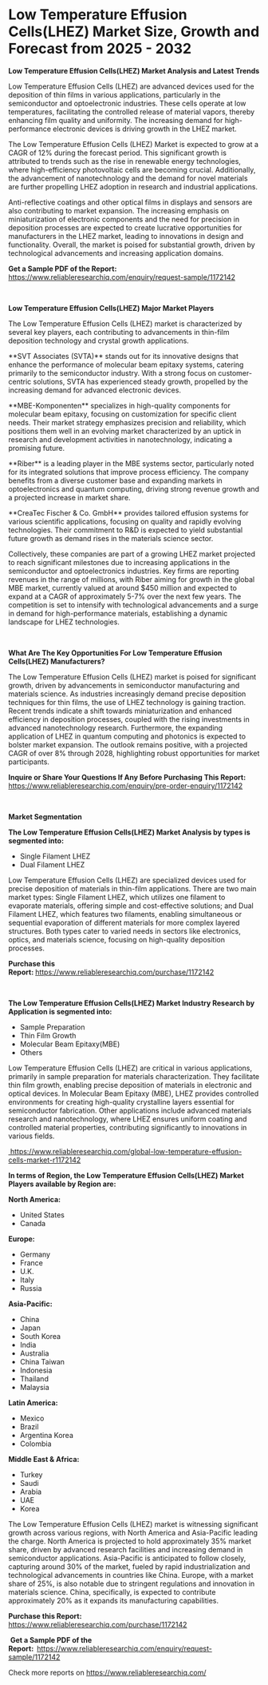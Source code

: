 <p><h1>Low Temperature Effusion Cells(LHEZ) Market Size, Growth and Forecast from 2025 - 2032</h1></p><p><strong>Low Temperature Effusion Cells(LHEZ) Market Analysis and Latest Trends</strong></p>
<p><p>Low Temperature Effusion Cells (LHEZ) are advanced devices used for the deposition of thin films in various applications, particularly in the semiconductor and optoelectronic industries. These cells operate at low temperatures, facilitating the controlled release of material vapors, thereby enhancing film quality and uniformity. The increasing demand for high-performance electronic devices is driving growth in the LHEZ market. </p><p>The Low Temperature Effusion Cells (LHEZ) Market is expected to grow at a CAGR of 12% during the forecast period. This significant growth is attributed to trends such as the rise in renewable energy technologies, where high-efficiency photovoltaic cells are becoming crucial. Additionally, the advancement of nanotechnology and the demand for novel materials are further propelling LHEZ adoption in research and industrial applications. </p><p>Anti-reflective coatings and other optical films in displays and sensors are also contributing to market expansion. The increasing emphasis on miniaturization of electronic components and the need for precision in deposition processes are expected to create lucrative opportunities for manufacturers in the LHEZ market, leading to innovations in design and functionality. Overall, the market is poised for substantial growth, driven by technological advancements and increasing application domains.</p></p>
<p><strong>Get a Sample PDF of the Report:&nbsp;</strong> <a href="https://www.reliableresearchiq.com/enquiry/request-sample/1172142?utm_campaign=1123&utm_medium=2&utm_source=Github&utm_content=ia&utm_term=27022025&utm_id=low-temperature-effusion-cellslhez">https://www.reliableresearchiq.com/enquiry/request-sample/1172142</a></p>
<p>&nbsp;</p>
<p><strong>Low Temperature Effusion Cells(LHEZ) Major Market Players</strong></p>
<p><p>The Low Temperature Effusion Cells (LHEZ) market is characterized by several key players, each contributing to advancements in thin-film deposition technology and crystal growth applications. </p><p>**SVT Associates (SVTA)** stands out for its innovative designs that enhance the performance of molecular beam epitaxy systems, catering primarily to the semiconductor industry. With a strong focus on customer-centric solutions, SVTA has experienced steady growth, propelled by the increasing demand for advanced electronic devices.</p><p>**MBE-Komponenten** specializes in high-quality components for molecular beam epitaxy, focusing on customization for specific client needs. Their market strategy emphasizes precision and reliability, which positions them well in an evolving market characterized by an uptick in research and development activities in nanotechnology, indicating a promising future.</p><p>**Riber** is a leading player in the MBE systems sector, particularly noted for its integrated solutions that improve process efficiency. The company benefits from a diverse customer base and expanding markets in optoelectronics and quantum computing, driving strong revenue growth and a projected increase in market share.</p><p>**CreaTec Fischer & Co. GmbH** provides tailored effusion systems for various scientific applications, focusing on quality and rapidly evolving technologies. Their commitment to R&D is expected to yield substantial future growth as demand rises in the materials science sector.</p><p>Collectively, these companies are part of a growing LHEZ market projected to reach significant milestones due to increasing applications in the semiconductor and optoelectronics industries. Key firms are reporting revenues in the range of millions, with Riber aiming for growth in the global MBE market, currently valued at around $450 million and expected to expand at a CAGR of approximately 5-7% over the next few years. The competition is set to intensify with technological advancements and a surge in demand for high-performance materials, establishing a dynamic landscape for LHEZ technologies.</p></p>
<p>&nbsp;</p>
<p><strong>What Are The Key Opportunities For Low Temperature Effusion Cells(LHEZ) Manufacturers?</strong></p>
<p><p>The Low Temperature Effusion Cells (LHEZ) market is poised for significant growth, driven by advancements in semiconductor manufacturing and materials science. As industries increasingly demand precise deposition techniques for thin films, the use of LHEZ technology is gaining traction. Recent trends indicate a shift towards miniaturization and enhanced efficiency in deposition processes, coupled with the rising investments in advanced nanotechnology research. Furthermore, the expanding application of LHEZ in quantum computing and photonics is expected to bolster market expansion. The outlook remains positive, with a projected CAGR of over 8% through 2028, highlighting robust opportunities for market participants.</p></p>
<p><strong>Inquire or Share Your Questions If Any Before Purchasing This Report:</strong> <a href="https://www.reliableresearchiq.com/enquiry/pre-order-enquiry/1172142?utm_campaign=1123&utm_medium=2&utm_source=Github&utm_content=ia&utm_term=27022025&utm_id=low-temperature-effusion-cellslhez">https://www.reliableresearchiq.com/enquiry/pre-order-enquiry/1172142</a></p>
<p>&nbsp;</p>
<p><strong>Market Segmentation</strong></p>
<p><strong>The Low Temperature Effusion Cells(LHEZ) Market Analysis by types is segmented into:</strong></p>
<p><ul><li>Single Filament LHEZ</li><li>Dual Filament LHEZ</li></ul></p>
<p><p>Low Temperature Effusion Cells (LHEZ) are specialized devices used for precise deposition of materials in thin-film applications. There are two main market types: Single Filament LHEZ, which utilizes one filament to evaporate materials, offering simple and cost-effective solutions; and Dual Filament LHEZ, which features two filaments, enabling simultaneous or sequential evaporation of different materials for more complex layered structures. Both types cater to varied needs in sectors like electronics, optics, and materials science, focusing on high-quality deposition processes.</p></p>
<p><strong>Purchase this Report:&nbsp;</strong><a href="https://www.reliableresearchiq.com/purchase/1172142?utm_campaign=1123&utm_medium=2&utm_source=Github&utm_content=ia&utm_term=27022025&utm_id=low-temperature-effusion-cellslhez">https://www.reliableresearchiq.com/purchase/1172142</a></p>
<p>&nbsp;</p>
<p><strong>The Low Temperature Effusion Cells(LHEZ) Market Industry Research by Application is segmented into:</strong></p>
<p><ul><li>Sample Preparation</li><li>Thin Film Growth</li><li>Molecular Beam Epitaxy(MBE)</li><li>Others</li></ul></p>
<p><p>Low Temperature Effusion Cells (LHEZ) are critical in various applications, primarily in sample preparation for materials characterization. They facilitate thin film growth, enabling precise deposition of materials in electronic and optical devices. In Molecular Beam Epitaxy (MBE), LHEZ provides controlled environments for creating high-quality crystalline layers essential for semiconductor fabrication. Other applications include advanced materials research and nanotechnology, where LHEZ ensures uniform coating and controlled material properties, contributing significantly to innovations in various fields.</p></p>
<p><a href="https://www.reliableresearchiq.com/global-low-temperature-effusion-cells-market-r1172142?utm_campaign=1123&utm_medium=2&utm_source=Github&utm_content=ia&utm_term=27022025&utm_id=low-temperature-effusion-cellslhez">&nbsp;https://www.reliableresearchiq.com/global-low-temperature-effusion-cells-market-r1172142</a></p>
<p><strong>In terms of Region, the Low Temperature Effusion Cells(LHEZ) Market Players available by Region are:</strong></p>
<p>
    <p> <strong> North America: </strong>
        <ul>
            <li>United States</li>
            <li>Canada</li>
        </ul>
        </p> 
    <p> <strong> Europe: </strong>
        <ul>
            <li>Germany</li>
            <li>France</li>
            <li>U.K.</li>
            <li>Italy</li>
            <li>Russia</li>
        </ul>
        </p> 
    <p> <strong> Asia-Pacific: </strong>
        <ul>
            <li>China</li>
            <li>Japan</li>
            <li>South Korea</li>
            <li>India</li>
            <li>Australia</li>
            <li>China Taiwan</li>
            <li>Indonesia</li>
            <li>Thailand</li>
            <li>Malaysia</li>
        </ul>
        </p> 
    <p> <strong> Latin America: </strong>
        <ul>
            <li>Mexico</li>
            <li>Brazil</li>
            <li>Argentina Korea</li>
            <li>Colombia</li>
        </ul>
        </p> 
    <p> <strong> Middle East & Africa: </strong>
        <ul>
            <li>Turkey</li>
            <li>Saudi</li>
            <li>Arabia</li>
            <li>UAE</li>
            <li>Korea</li>
        </ul>
    </p>
    </p>
<p><p>The Low Temperature Effusion Cells (LHEZ) market is witnessing significant growth across various regions, with North America and Asia-Pacific leading the charge. North America is projected to hold approximately 35% market share, driven by advanced research facilities and increasing demand in semiconductor applications. Asia-Pacific is anticipated to follow closely, capturing around 30% of the market, fueled by rapid industrialization and technological advancements in countries like China. Europe, with a market share of 25%, is also notable due to stringent regulations and innovation in materials science. China, specifically, is expected to contribute approximately 20% as it expands its manufacturing capabilities.</p></p>
<p><strong>Purchase this Report: </strong><a href="https://www.reliableresearchiq.com/purchase/1172142?utm_campaign=1123&utm_medium=2&utm_source=Github&utm_content=ia&utm_term=27022025&utm_id=low-temperature-effusion-cellslhez">https://www.reliableresearchiq.com/purchase/1172142</a></p>
<p>&nbsp;<strong>Get a Sample PDF of the Report:&nbsp;&nbsp;</strong><a href="https://www.reliableresearchiq.com/enquiry/request-sample/1172142?utm_campaign=1123&utm_medium=2&utm_source=Github&utm_content=ia&utm_term=27022025&utm_id=low-temperature-effusion-cellslhez">https://www.reliableresearchiq.com/enquiry/request-sample/1172142</a></p>
<p><strong></strong></p>
<p>Check more reports on <a href="https://www.reliableresearchiq.com/?utm_campaign=1123&utm_medium=2&utm_source=Github&utm_content=ia&utm_term=27022025&utm_id=low-temperature-effusion-cellslhez">https://www.reliableresearchiq.com/</a></p>